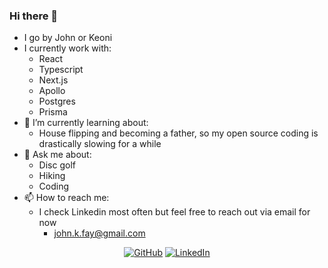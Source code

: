 ### Hi there 👋 

- I go by John or Keoni
- I currently work with:
  - React
  - Typescript
  - Next.js
  - Apollo
  - Postgres
  - Prisma
- 🌱 I’m currently learning about:
  - House flipping and becoming a father, so my open source coding is drastically slowing for a while
- 💬 Ask me about: 
  - Disc golf
  - Hiking
  - Coding 
- 📫 How to reach me: 
  - I check Linkedin most often but feel free to reach out via email for now
    -  john.k.fay@gmail.com


<p align="center">
	<a href="https://github.com/keonik"><img src="https://img.shields.io/github/followers/keonik.svg?label=GitHub&style=social" alt="GitHub"></a>
	<a href="https://www.linkedin.com/in/johnkfay"><img src="https://img.shields.io/badge/LinkedIn--_.svg?style=social&logo=linkedin" alt="LinkedIn"></a>
</p>
